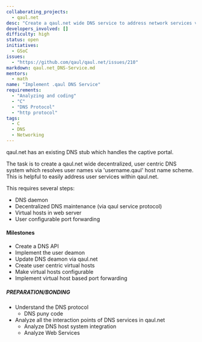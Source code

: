 ```yaml
---
collaborating_projects:
  - qaul.net
desc: "Create a qaul.net wide DNS service to address network services via DNS"
developers_involved: []
difficulty: high
status: open
initiatives:
  - GSoC
issues:
  - "https://github.com/qaul/qaul.net/issues/210"
markdown: qaul.net_DNS-Service.md
mentors:
  - math
name: "Implement .qaul DNS Service"
requirements:
  - "Analyzing and coding"
  - "C"
  - "DNS Protocol"
  - "http protocol"
tags:
  - C
  - DNS
  - Networking
---
```


qaul.net has an existing DNS stub which handles the captive portal. 

The task is to create a qaul.net wide decentralized, user centric DNS system which resolves user names via 'username.qaul' host name scheme. This is helpful to easily address user services within qaul.net.

This requires several steps:
* DNS daemon
* Decentralized DNS maintenance (via qaul service protocol)
* Virtual hosts in web server
* User configurable port forwarding


#### Milestones

* Create a DNS API
* Implement the user deamon
* Update DNS deamon via qaul.net
* Create user centric virtual hosts
* Make virtual hosts configurable
* Implement virtual host based port forwarding


##### PREPARATION/BONDING

* Understand the DNS protocol
    * DNS puny code
* Analyze all the interaction points of DNS services in qaul.net
    * Analyze DNS host system integration
    * Analyze Web Services
